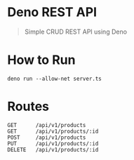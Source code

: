 # Deno REST API
> Simple CRUD REST API using Deno

# How to Run
```
deno run --allow-net server.ts
```

# Routes
```
GET      /api/v1/products
GET      /api/v1/products/:id
POST     /api/v1/products
PUT      /api/v1/products/:id
DELETE   /api/v1/products/:id
```
